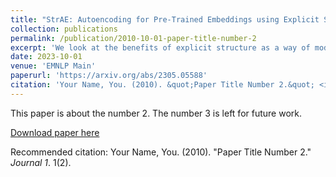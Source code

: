 ```yaml
---
title: "StrAE: Autoencoding for Pre-Trained Embeddings using Explicit Structure"
collection: publications
permalink: /publication/2010-10-01-paper-title-number-2
excerpt: 'We look at the benefits of explicit structure as a way of modelling composition, and the effects this has on representation learning.'
date: 2023-10-01
venue: 'EMNLP Main'
paperurl: 'https://arxiv.org/abs/2305.05588'
citation: 'Your Name, You. (2010). &quot;Paper Title Number 2.&quot; <i>Journal 1</i>. 1(2).'
---
```

This paper is about the number 2. The number 3 is left for future work.

[Download paper here](https://arxiv.org/pdf/2305.05588.pdf)

Recommended citation: Your Name, You. (2010). "Paper Title Number 2." <i>Journal 1</i>. 1(2).
